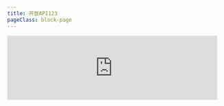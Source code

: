 ```yaml
---
title: 开放API123
pageClass: block-page
---
```


<iframe class="block-page-iframe"
  title="Example2"
  width="97%"
  frameborder="0"
  marginheight="0"
  marginwidth="0"
  src="http://10.2.3.247:8362/webApiDoc/">
</iframe>
